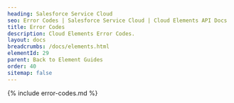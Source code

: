 ```yaml
---
heading: Salesforce Service Cloud
seo: Error Codes | Salesforce Service Cloud | Cloud Elements API Docs
title: Error Codes
description: Cloud Elements Error Codes.
layout: docs
breadcrumbs: /docs/elements.html
elementId: 29
parent: Back to Element Guides
order: 40
sitemap: false
---
```


{% include error-codes.md %}
